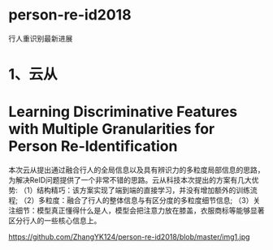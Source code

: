 # person-re-id2018
行人重识别最新进展
# 1、云从
# Learning Discriminative Features with Multiple Granularities for Person Re-Identification
本次云从提出通过融合行人的全局信息以及具有辨识力的多粒度局部信息的思路，为解决ReID问题提供了一个非常不错的思路。云从科技本次提出的方案有几大优势:
（1）结构精巧：该方案实现了端到端的直接学习，并没有增加额外的训练流程;
（2）多粒度：融合了行人的整体信息与有区分度的多粒度细节信息;
（3）关注细节：模型真正懂得什么是人，模型会把注意力放在膝盖，衣服商标等能够显著区分行人的一些核心信息上。

https://github.com/ZhangYK124/person-re-id2018/blob/master/img1.jpg
